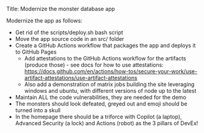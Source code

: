 Title: Modernize the monster database app

Modernize the app as follows:

- Get rid of the scripts/deploy.sh bash script
- Move the app source code in an src/ folder
- Create a GitHub Actions workflow that packages the app and deploys it to GitHub Pages
  - Add attestations to the GitHub Actions workflow for the artifacts (produce those) - see docs for how to use attestations: https://docs.github.com/en/actions/how-tos/secure-your-work/use-artifact-attestations/use-artifact-attestations
  - Also add a demonstration of matrix jobs building the site leveraging windows and ubuntu, with different versions of node up to the latest
- Maintain ALL the code vulnerabilities, they are needed for the demo
- The monsters should look defeated, greyed out and emoji should be turned into a skull
- In the homepage there should be a triforce with Copilot (a laptop), Advanced Security (a lock) and Actions (robot) as the 3 pillars of DevEx!
